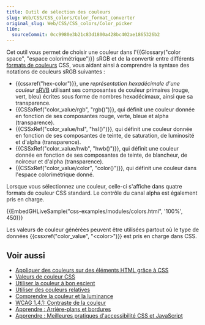 ```yaml
---
title: Outil de sélection des couleurs
slug: Web/CSS/CSS_colors/Color_format_converter
original_slug: Web/CSS/CSS_colors/Color_picker
l10n:
  sourceCommit: 0cc9980e3b21c83d1800a428bc402ae1865326b2
---
```


Cet outil vous permet de choisir une couleur dans l'{{Glossary("color space", "espace colorimétrique")}} sRGB et de la convertir entre différents [formats de couleurs](/fr/docs/Web/CSS/color_value) CSS, vous aidant ainsi à comprendre la syntaxe des notations de couleurs sRGB suivantes&nbsp;:

- {{cssxref("hex-color")}}, une _représentation hexadécimale d'une couleur_ [sRVB](/fr/docs/Glossary/RGB) utilisant ses composantes de couleur primaires (rouge, vert, bleu) écrites sous forme de nombres hexadécimaux, ainsi que sa transparence.
- {{CSSxRef("color_value/rgb", "rgb()")}}, qui définit une couleur donnée en fonction de ses composantes rouge, verte, bleue et alpha (transparence).
- {{CSSxRef("color_value/hsl", "hsl()")}}, qui définit une couleur donnée en fonction de ses composantes de teinte, de saturation, de luminosité et d'alpha (transparence).
- {{CSSxRef("color_value/hwb", "hwb()")}}, qui définit une couleur donnée en fonction de ses composantes de teinte, de blancheur, de noirceur et d'alpha (transparence).
- {{CSSxRef("color_value/color", "color()")}}, qui définit une couleur dans l'espace colorimétrique donné.

Lorsque vous sélectionnez une couleur, celle-ci s'affiche dans quatre formats de couleur CSS standard. Le contrôle du canal alpha est également pris en charge.

{{EmbedGHLiveSample("css-examples/modules/colors.html", '100%', 450)}}

Les valeurs de couleur générées peuvent être utilisées partout où le type de données {{cssxref("color_value", "&lt;color&gt;")}} est pris en charge dans CSS.

## Voir aussi

- [Appliquer des couleurs sur des éléments HTML grâce à CSS](/fr/docs/Web/CSS/CSS_colors/Applying_color)
- [Valeurs de couleur CSS](/fr/docs/Web/CSS/CSS_colors/Color_values)
- [Utiliser la couleur à bon escient](/fr/docs/Web/CSS/CSS_colors/Using_color_wisely)
- [Utiliser des couleurs relatives](/fr/docs/Web/CSS/CSS_colors/Relative_colors)
- [Comprendre la couleur et la luminance](/fr/docs/Web/Accessibility/Guides/Colors_and_Luminance)
- [WCAG 1.4.1: Contraste de la couleur](/fr/docs/Web/Accessibility/Guides/Understanding_WCAG/Perceivable/Color_contrast)
- [Apprendre&nbsp;: Arrière-plans et bordures](/fr/docs/Learn_web_development/Core/Styling_basics/Backgrounds_and_borders)
- [Apprendre&nbsp;: Meilleures pratiques d'accessibilité CSS et JavaScript](/fr/docs/Learn_web_development/Core/Accessibility/CSS_and_JavaScript#couleur_et_contraste_de_couleur)
